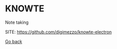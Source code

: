 # KNOWTE
 
 Note taking
 
 SITE: https://github.com/digimezzo/knowte-electron

 [Go back](https://portable-linux-apps.github.io/apps.html)
